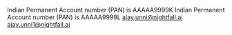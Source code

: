


Indian Permanent Account number (PAN) is AAAAA9999K
Indian Permanent Account number (PAN) is AAAAA9999L
ajay.unni@nightfall.ai
ajay.unni1@nightfall.ai


